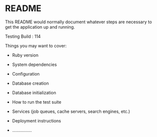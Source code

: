 # README

This README would normally document whatever steps are necessary to get the
application up and running.

Testing Build : 114

Things you may want to cover:

* Ruby version

* System dependencies

* Configuration

* Database creation

* Database initialization

* How to run the test suite

* Services (job queues, cache servers, search engines, etc.)

* Deployment instructions

* ................
